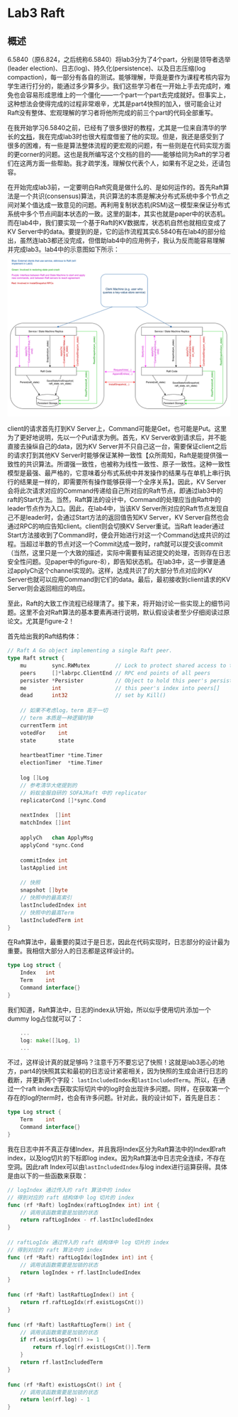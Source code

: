 # Lab3 Raft

## 概述

6.5840（原6.824，之后统称6.5840）将lab3分为了4个part，分别是领导者选举(leader election)、日志(log)、持久化(persistence)、以及日志压缩(log compaction)，每一部分有各自的测试。能够理解，毕竟是要作为课程考核内容为学生进行打分的，能通过多少算多少。我们这些学习者在一开始上手去完成时，难免也会容易形成思维上的一个僵化——一个part一个part去完成就好。但事实上，这种想法会使得完成的过程非常艰辛，尤其是part4快照的加入，很可能会让对Raft没有整体、宏观理解的学习者将他所完成的前三个part的代码全部重写。

在我开始学习6.5840之前，已经有了很多很好的教程，尤其是一位来自清华的学长的[文档](https://github.com/OneSizeFitsQuorum/MIT6.824-2021/blob/master/docs/lab2.md)，我在完成lab3时也很大程度借鉴了他的实现。但是，我还是感受到了很多的困难，有一些是算法整体流程的更宏观的问题，有一些则是在代码实现方面的更corner的问题。这也是我所编写这个文档的目的——能够给同为Raft的学习者们在这两方面一些帮助。我才疏学浅，理解仅代表个人，如果有不足之处，还请包容。

在开始完成lab3前，一定要明白Raft究竟是做什么的、是如何运作的。首先Raft算法是一个共识(consensus)算法，共识算法的本质是解决分布式系统中多个节点之间对某个值达成一致意见的问题。再利用复制状态机(RSM)这一模型来保证分布式系统中多个节点间副本状态的一致。这里的副本，其实也就是paper中的状态机。而在lab4中，我们要实现一个基于Raft的KV数据库，状态机自然也就相应变成了KV Server中的data。要提到的是，它的运作流程其实6.5840有在lab4的部分给出，虽然连lab3都还没完成，但借助lab4中的应用例子，我认为反而能容易理解并完成lab3。lab4中的示意图如下所示：
![img.png](img/img-1.png)

client的请求首先打到KV Server上，Command可能是Get，也可能是Put。这里为了更好地说明，先以一个Put请求为例。首先，KV Server收到请求后，并不能直接去操纵自己的data，因为KV Server并不只自己这一台，需要保证client之后的请求打到其他KV Server时能够保证某种一致性【众所周知，Raft是能提供强一致性的共识算法。所谓强一致性，也被称为线性一致性、原子一致性。这种一致性模型是最强、最严格的，它意味着分布式系统中并发操作的结果与在单机上串行执行的结果是一样的，即需要所有操作能够获得一个全序关系】。因此，KV Server会将此次请求对应的Command传递给自己所对应的Raft节点，即通过lab3中的raft的Start方法。当然，Raft算法的设计中，Command的处理应当由Raft中的leader节点作为入口。因此，在lab4中，当该KV Server所对应的Raft节点发现自己不是leader时，会通过Start方法的返回值告知KV Server，KV Server自然也会通过RPC的响应告知client。client则会切换KV Server重试。当Raft leader通过Start方法接收到了Command时，便会开始进行对这一个Command达成共识的过程。当超过半数的节点对这一个Commit达成一致时，raft就可以提交该commit（当然，这里只是一个大致的描述，实际中需要有延迟提交的处理，否则存在日志安全性问题。见paper中的figure-8），即告知状态机。在lab3中，这一步骤是通过applyCh这个channel实现的。这样，达成共识了的大部分节点对应的KV Server也就可以应用Command到它们的data。最后，最初接收到client请求的KV Server则会返回相应的响应。

至此，Raft的大致工作流程已经理清了。接下来，将开始讨论一些实现上的细节问题。这里不会对Raft算法的基本要素再进行说明，默认假设读者至少仔细阅读过原论文。尤其是figure-2！

首先给出我的Raft结构体：
```go
// Raft A Go object implementing a single Raft peer.
type Raft struct {
	mu        sync.RWMutex        // Lock to protect shared access to this peer's state
	peers     []*labrpc.ClientEnd // RPC end points of all peers
	persister *Persister          // Object to hold this peer's persisted state
	me        int                 // this peer's index into peers[]
	dead      int32               // set by Kill()

	// 如果不考虑log，term 高于一切
	// term 本质是一种逻辑时钟
	currentTerm int
	votedFor    int
	state       state

	heartbeatTimer *time.Timer
	electionTimer  *time.Timer

	log []Log
	// 参考清华大佬提到的
	// 蚂蚁金服自研的 SOFAJRaft 中的 replicator
	replicatorCond []*sync.Cond

	nextIndex  []int
	matchIndex []int

	applyCh   chan ApplyMsg
	applyCond *sync.Cond

	commitIndex int
	lastApplied int

	// 快照
	snapshot []byte
	// 快照中的最高索引
	lastIncludedIndex int
	// 快照中的最高Term
	lastIncludedTerm int
}
```

在Raft算法中，最重要的莫过于是日志，因此在代码实现时，日志部分的设计最为重要。我相信大部分人的日志都是这样设计的。

```go
type Log struct {
	Index   int
	Term    int
	Command interface{}
}
```
我们知道，Raft算法中，日志的index从1开始，所以似乎使用切片添加一个dummy log占位就可以了：

```go
    ...
    log: make([]Log, 1)
    ...
```

不过，这样设计真的就足够吗？注意千万不要忘记了快照！这就是lab3恶心的地方，part4的快照其实和最初的日志设计紧密相关，因为快照的生成会进行日志的截断，并更新两个字段：
`lastIncludedIndex`和`lastIncludedTerm`。所以，在通过一个raft index去获取实际切片中的log时会出现许多问题。同样，在获取第一个存在的log的term时，也会有许多问题。针对此，我的设计如下，首先是日志：

```go
type Log struct {
	Term    int
	Command interface{}
}
```

我在日志中并不真正存储Index，并且我将Index区分为Raft算法中的Index即raft index，以及log切片的下标即log index。因为Raft算法中日志完全连续，不存在空洞。因此raft Index可以由`lastIncludedIndex`与log index进行运算获得。具体是由以下的一些函数来获取：

```go
// logIndex 通过传入的 raft 算法中的 index
// 得到对应的 raft 结构体中 log 切片的 index
func (rf *Raft) logIndex(raftLogIndex int) int {
	// 调用该函数需要是加锁的状态
	return raftLogIndex - rf.lastIncludedIndex
}

// raftLogIdx 通过传入的 raft 结构体中 log 切片的 index
// 得到对应的 raft 算法中的 index
func (rf *Raft) raftLogIdx(logIndex int) int {
	// 调用该函数需要是加锁的状态
	return logIndex + rf.lastIncludedIndex
}

func (rf *Raft) lastRaftLogIndex() int {
	return rf.raftLogIdx(rf.existLogsCnt())
}

func (rf *Raft) lastRaftLogTerm() int {
	// 调用该函数需要是加锁的状态
	if rf.existLogsCnt() >= 1 {
		return rf.log[rf.existLogsCnt()].Term
	}
	return rf.lastIncludedTerm
}

func (rf *Raft) existLogsCnt() int {
	// 调用该函数需要是加锁的状态
	return len(rf.log) - 1
}
```



